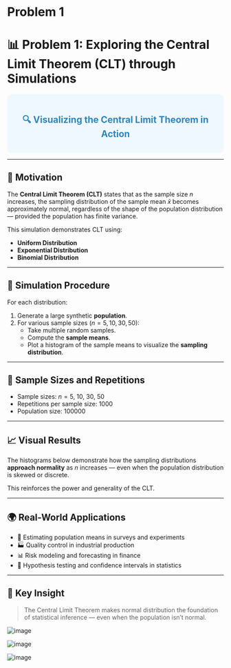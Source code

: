 # Problem 1

# 📊 Problem 1: Exploring the Central Limit Theorem (CLT) through Simulations

<div style="background-color: #f0f8ff; padding: 15px; border-radius: 10px;">
<h2 style="color: #2E86C1; text-align: center;">🔍 Visualizing the Central Limit Theorem in Action</h2>
</div>

---

## 🎯 Motivation

The **Central Limit Theorem (CLT)** states that as the sample size $n$ increases, the sampling distribution of the sample mean $\bar{x}$ becomes approximately normal, regardless of the shape of the population distribution — provided the population has finite variance.

This simulation demonstrates CLT using:
- **Uniform Distribution**
- **Exponential Distribution**
- **Binomial Distribution**

---

## 🧪 Simulation Procedure

For each distribution:
1. Generate a large synthetic **population**.
2. For various sample sizes ($n = 5, 10, 30, 50$):
   - Take multiple random samples.
   - Compute the **sample means**.
   - Plot a histogram of the sample means to visualize the **sampling distribution**.

---

## 🔄 Sample Sizes and Repetitions

- Sample sizes: $n = 5$, $10$, $30$, $50$
- Repetitions per sample size: $1000$
- Population size: $100000$

---

## 📈 Visual Results

The histograms below demonstrate how the sampling distributions **approach normality** as $n$ increases — even when the population distribution is skewed or discrete.

This reinforces the power and generality of the CLT.

---

## 🌍 Real-World Applications

- 📏 Estimating population means in surveys and experiments  
- 🏭 Quality control in industrial production  
- 📊 Risk modeling and forecasting in finance  
- 🧠 Hypothesis testing and confidence intervals in statistics

---

## 🧠 Key Insight

> The Central Limit Theorem makes normal distribution the foundation of statistical inference — even when the population isn’t normal.




![image](https://github.com/user-attachments/assets/c9d16d37-f3ce-4460-a156-00c8c30ab0a9)




![image](https://github.com/user-attachments/assets/519ca34e-f15a-43fa-bf27-5bcef4837681)




![image](https://github.com/user-attachments/assets/c9edb5c0-dfd4-45fe-abb3-98de0cb40363)



